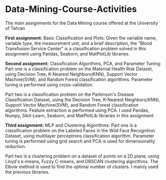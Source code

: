 # Data-Mining-Course-Activities
The main assignments for the Data Mining course offered at the University of Tehran

**First assignment:** Basic Classification and Plots: Given the variable name,
 variable type, the measurement unit, and a brief description, the "Blood Transfusion Service Center"
 is a classification problem solved in this assignment using Pandas, Seaborn, and MatPlotLib libraries.

**Second assignment:** Classification Algorithms, PCA, and Parameter Tuning: Part one is a classification problem on the Maternal Health Risk Dataset, 
using Decision Tree, K-Nearest Neighbors(KNN), Support Vector Machine(SVM), and Random Forest classification algorithms.
 Parameter tuning is performed using cross-validation.

Part two is a classification problem on the Parkinson's Disease Classification Dataset, using the Decision Tree,
 K-Nearest Neighbors(KNN), Support Vector Machine(SVM), and Random Forest classification algorithms. Feature extraction is performed using PCA.
 I used Pandas, Numpy, Sikit-Learn, Seaborn, and MatPlotLib libraries in this assignment.

 **Third assignment:** MLP and Clustering Algorithms: Part one is a classification problem on the Labeled Faces in the Wild Face Recognition
 Dataset, using multilayer perceptrons classification algorithm. Parameter tuning is performed using grid search and PCA is used for dimensionality reduction.

Part two is a clustering problem on a dataset of points on a 2D plane, using Lloyd's k-means, Fuzzy C-means,
 and DBSCAN clustering algorithms. The Elbow method is used to find the optimal number of clusters.
I mainly used the previous libraries.
